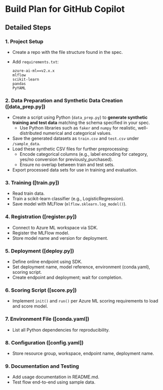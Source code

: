 # Build Plan for GitHub Copilot

## Detailed Steps

### 1. Project Setup

- Create a repo with the file structure found in the spec.
- Add `requirements.txt`:

  ``` text
  azure-ai-ml==v2.x.x
  mlflow
  scikit-learn
  pandas
  PyYAML
  ```

### 2. Data Preparation and Synthetic Data Creation ([data_prep.py])

- Create a script using Python (`data_prep.py`) to **generate synthetic training and test data** matching the schema specified in your spec.
  - Use Python libraries such as `faker` and `numpy` for realistic, well-distributed numerical and categorical values.
- Save the generated datasets as `train.csv` and `test.csv` under `/sample_data`.
- Load these synthetic CSV files for further preprocessing:
  - Encode categorical columns (e.g., label encoding for category, yes/no conversion for previously_purchased).
  - Ensure no overlap between train and test sets.
- Export processed data sets for use in training and evaluation.

### 3. Training ([train.py])

- Read train data.
- Train a scikit-learn classifier (e.g., LogisticRegression).
- Save model with MLFlow (`mlflow.sklearn.log_model()`).

### 4. Registration ([register.py])

- Connect to Azure ML workspace via SDK.
- Register the MLFlow model.
- Store model name and version for deployment.

### 5. Deployment ([deploy.py])

- Define online endpoint using SDK.
- Set deployment name, model reference, environment (conda.yaml), scoring script.
- Create endpoint and deployment; wait for completion.

### 6. Scoring Script ([score.py])

- Implement `init()` and `run()` per Azure ML scoring requirements to load and score model.

### 7. Environment File ([conda.yaml])

- List all Python dependencies for reproducibility.

### 8. Configuration ([config.yaml])

- Store resource group, workspace, endpoint name, deployment name.

### 9. Documentation and Testing

- Add usage documentation in README.md.
- Test flow end-to-end using sample data.
